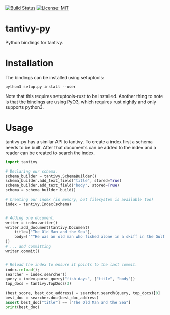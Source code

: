 [![Build Status](https://travis-ci.org/tantivy-search/tantivy-py.svg?branch=master)](https://travis-ci.org/tantivy-search/tantivy-py)
[![License: MIT](https://img.shields.io/badge/License-MIT-yellow.svg)](https://opensource.org/licenses/MIT)

tantivy-py
==========

Python bindings for tantivy.


# Installation

The bindings can be installed using setuptools:

    python3 setup.py install --user

Note that this requires setuptools-rust to be installed. Another thing to note
is that the bindings are using [PyO3](https://github.com/PyO3/pyo3), which
requires rust nightly and only supports python3.

# Usage

tantivy-py has a similar API to tantivy. To create a index first a schema
needs to be built. After that documents can be added to the index and a reader
can be created to search the index.

```python
import tantivy

# Declaring our schema.
schema_builder = tantivy.SchemaBuilder()
schema_builder.add_text_field("title", stored=True)
schema_builder.add_text_field("body", stored=True)
schema = schema_builder.build()

# Creating our index (in memory, but filesystem is available too)
index = tantivy.Index(schema)


# Adding one document.
writer = index.writer()
writer.add_document(tantivy.Document(
    title=["The Old Man and the Sea"],
    body=["""He was an old man who fished alone in a skiff in the Gulf Stream and he had gone eighty-four days now without taking a fish."""],
))
# ... and committing
writer.commit()


# Reload the index to ensure it points to the last commit.
index.reload();
searcher = index.searcher()
query = index.parse_query("fish days", ["title", "body"])
top_docs = tantivy.TopDocs(3)

(best_score, best_doc_address) = searcher.search(query, top_docs)[0]
best_doc = searcher.doc(best_doc_address) 
assert best_doc["title"] == ["The Old Man and the Sea"]
print(best_doc)
```
